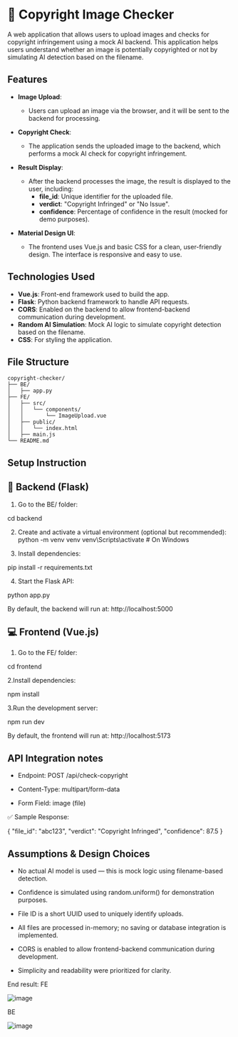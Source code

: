 # 📸 Copyright Image Checker

A web application that allows users to upload images and checks for copyright infringement using a mock AI backend. This application helps users understand whether an image is potentially copyrighted or not by simulating AI detection based on the filename.

## Features

- **Image Upload**: 
  - Users can upload an image via the browser, and it will be sent to the backend for processing.

- **Copyright Check**: 
  - The application sends the uploaded image to the backend, which performs a mock AI check for copyright infringement.

- **Result Display**: 
  - After the backend processes the image, the result is displayed to the user, including:
    - **file_id**: Unique identifier for the uploaded file.
    - **verdict**: "Copyright Infringed" or "No Issue".
    - **confidence**: Percentage of confidence in the result (mocked for demo purposes).

- **Material Design UI**: 
  - The frontend uses Vue.js and basic CSS for a clean, user-friendly design. The interface is responsive and easy to use.

## Technologies Used

- **Vue.js**: Front-end framework used to build the app.
- **Flask**: Python backend framework to handle API requests.
- **CORS**: Enabled on the backend to allow frontend-backend communication during development.
- **Random AI Simulation**: Mock AI logic to simulate copyright detection based on the filename.
- **CSS**: For styling the application.

## File Structure

```plaintext
copyright-checker/
├── BE/
│   ├── app.py
├── FE/
│   ├── src/
│   │   └── components/
│   │       └── ImageUpload.vue
│   ├── public/
│   │   └── index.html
│   ├── main.js
└── README.md
```

## Setup Instruction

## 🔧 Backend (Flask)
1. Go to the BE/ folder:

cd backend

2. Create and activate a virtual environment (optional but recommended):
python -m venv venv
venv\Scripts\activate   # On Windows

3. Install dependencies:

pip install -r requirements.txt

4. Start the Flask API:
   
python app.py


By default, the backend will run at:
http://localhost:5000

## 💻 Frontend (Vue.js)
1. Go to the FE/ folder:
   
cd frontend

2.Install dependencies:

npm install

3.Run the development server:

npm run dev

By default, the frontend will run at:
http://localhost:5173

## API Integration notes 
- Endpoint: POST /api/check-copyright

- Content-Type: multipart/form-data

- Form Field: image (file)

✅ Sample Response:

{
  "file_id": "abc123",
  "verdict": "Copyright Infringed",
  "confidence": 87.5
}


## Assumptions & Design Choices

- No actual AI model is used — this is mock logic using filename-based detection.

- Confidence is simulated using random.uniform() for demonstration purposes.

- File ID is a short UUID used to uniquely identify uploads.

- All files are processed in-memory; no saving or database integration is implemented.

- CORS is enabled to allow frontend-backend communication during development.

- Simplicity and readability were prioritized for clarity.

End result: 
FE

![image](https://github.com/user-attachments/assets/5df0a01a-cc5f-4e10-bc88-e0acd30c3cf3)

BE

![image](https://github.com/user-attachments/assets/630c3e35-6883-40ea-a367-55e8d475f988)

